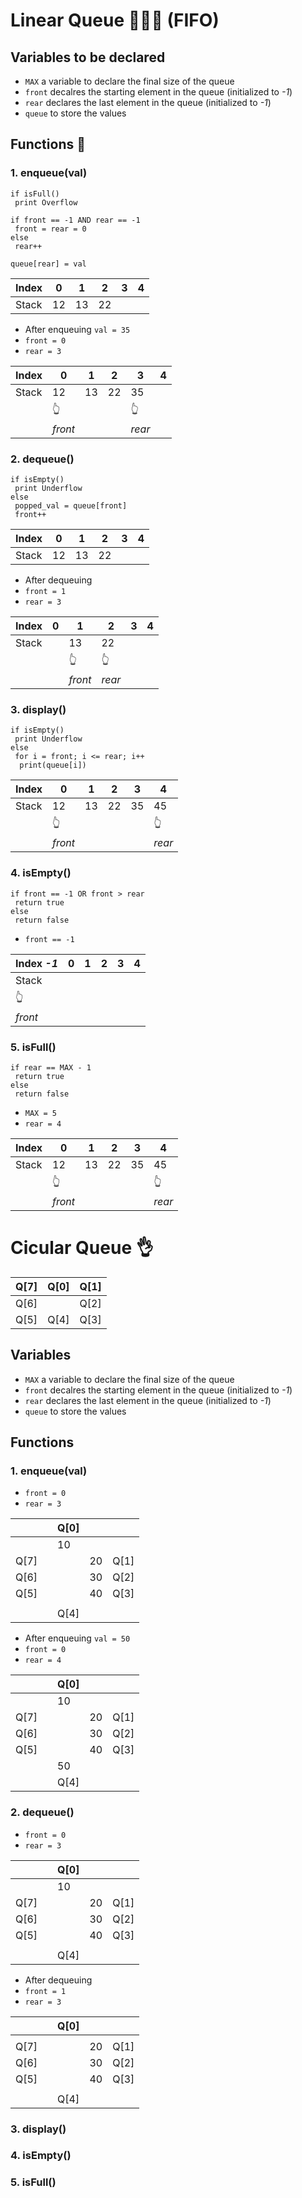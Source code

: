 
# Linear Queue 🧑‍🤝‍🧑 (FIFO)
## Variables to be declared
- `MAX`  a variable to declare the final size of the queue
- `front` decalres the starting element in the queue (initialized to  _-1_)
- `rear` declares the last element in the queue (initialized to  _-1_)
- `queue` to store the values

## Functions 🥳
### 1. enqueue(val)
```
if isFull()
 print Overflow
 
if front == -1 AND rear == -1
 front = rear = 0
else 
 rear++

queue[rear] = val
```

|Index|0|1|2|3|4|
|---|---|---|---|---|---|
|Stack|12|13|22|

- After enqueuing `val = 35`
- `front = 0`
- `rear = 3`

|Index|0|1|2|3|4|
|---|---|---|---|---|---|
|Stack|12|13|22|35|
||:point_up_2:|||:point_up_2:|
||_front_|||_rear_|

### 2. dequeue()
```
if isEmpty()
 print Underflow
else 
 popped_val = queue[front]
 front++
```

|Index|0|1|2|3|4|
|---|---|---|---|---|---|
|Stack|12|13|22|

- After dequeuing
- `front = 1`
- `rear = 3`

|Index|0|1|2|3|4|
|---|---|---|---|---|---|
|Stack||13|22|
|||:point_up_2:|:point_up_2:|
|||_front_|_rear_|


### 3. display()
```
if isEmpty()
 print Underflow
else
 for i = front; i <= rear; i++
  print(queue[i])  
```

|Index|0|1|2|3|4|
|---|---|---|---|---|---|
|Stack|12|13|22|35|45|
||:point_up_2:||||:point_up_2:|
||_front_||||_rear_|


### 4. isEmpty()
```
if front == -1 OR front > rear
 return true
else
 return false
```

- `front == -1`

|Index _-1_|0|1|2|3|4|
|---|---|---|---|---|---|
|Stack|||||
|:point_up_2:|
|_front_|


### 5. isFull()
```
if rear == MAX - 1
 return true
else 
 return false
```

- `MAX = 5`
- `rear = 4`

|Index|0|1|2|3|4|
|---|---|---|---|---|---|
|Stack|12|13|22|35|45|
||:point_up_2:||||:point_up_2:|
||_front_||||_rear_|


# Cicular Queue 👌
|Q[7]|Q[0]|Q[1]|
|---|---|---|
|Q[6]||Q[2]|
|Q[5]|Q[4]|Q[3]|

## Variables
- `MAX`  a variable to declare the final size of the queue
- `front` decalres the starting element in the queue (initialized to  _-1_)
- `rear` declares the last element in the queue (initialized to  _-1_)
- `queue` to store the values

## Functions
### 1. enqueue(val)

- `front = 0`
- `rear = 3` 

|||Q[0]|||
|---|---|---|---|---|
|||10|||
|Q[7]|||20|Q[1]|
|Q[6]|||30|Q[2]|
|Q[5]|||40|Q[3]|
||||||
|||Q[4]|||

- After enqueuing `val = 50`
- `front = 0`
- `rear = 4`

|||Q[0]|||
|---|---|---|---|---|
|||10|||
|Q[7]|||20|Q[1]|
|Q[6]|||30|Q[2]|
|Q[5]|||40|Q[3]|
|||50|||
|||Q[4]|||


### 2. dequeue()

- `front = 0`
- `rear = 3` 

|||Q[0]|||
|---|---|---|---|---|
|||10|||
|Q[7]|||20|Q[1]|
|Q[6]|||30|Q[2]|
|Q[5]|||40|Q[3]|
||||||
|||Q[4]|||

- After dequeuing
- `front = 1`
- `rear = 3`

|||Q[0]|||
|---|---|---|---|---|
||||||
|Q[7]|||20|Q[1]|
|Q[6]|||30|Q[2]|
|Q[5]|||40|Q[3]|
||||||
|||Q[4]|||



### 3. display()
### 4. isEmpty()
### 5. isFull()





